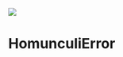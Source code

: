 [![](https://www.jitpack.io/v/atthapon-k/Android-ErrorMapper.svg)](https://www.jitpack.io/#atthapon-k/Android-ErrorMapper)
# HomunculiError
